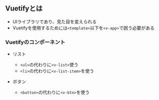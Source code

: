 ## Vuetifyとは

- UIライブラリであり、見た目を変えられる
- Vuetifyを使用するためには`<template>`以下を`<v-app>`で囲う必要がある

### Vuetifyのコンポーネント
- リスト
  - `<ul>`の代わりに`<v-list>`使う
  - `<li>`の代わりに`<v-list-item>`を使う
  
- ボタン
  - `<button>`の代わりに`<v-btn>`を使う
